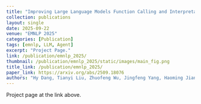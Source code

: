 ```yaml
---
title: "Improving Large Language Models Function Calling and Interpretability via Guided-Structured Templates"
collection: publications
layout: single
date: 2025-09-22
venue: "EMNLP 2025"
categories: [Publication]
tags: [emnlp, LLM, Agent]
excerpt: "Project Page."
link: /publication/emnlp_2025/
thumbnail: /publication/emnlp_2025/static/images/main_fig.png
title_link: /publication/emnlp_2025/
paper_link: https://arxiv.org/abs/2509.18076
authors: "Hy Dang, Tianyi Liu, Zhuofeng Wu, Jingfeng Yang, Haoming Jiang, Tao Yang, Pei Chen, Zhengyang Wang, Helen Wang, Huasheng Li, Bing Yin, Meng Jiang"
---
```

Project page at the link above.







